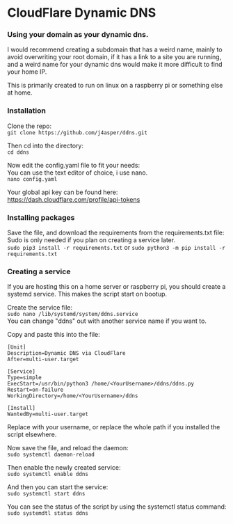 # CloudFlare Dynamic DNS
### Using your domain as your dynamic dns.

I would recommend creating a subdomain that has a weird name, mainly to avoid overwriting your root domain, if it has a link to a site you are running, and a weird name for your dynamic dns would make it more difficult to find your home IP.

This is primarily created to run on linux on a raspberry pi or something else at home.

### Installation
Clone the repo:  
```git clone https://github.com/j4asper/ddns.git```

Then cd into the directory:  
```cd ddns```

Now edit the config.yaml file to fit your needs:  
You can use the text editor of choice, i use nano.  
```nano config.yaml```

Your global api key can be found here: https://dash.cloudflare.com/profile/api-tokens

### Installing packages
Save the file, and download the requirements from the requirements.txt file:  
Sudo is only needed if you plan on creating a service later.  
```sudo pip3 install -r requirements.txt``` or ```sudo python3 -m pip install -r requirements.txt```

### Creating a service
If you are hosting this on a home server or raspberry pi, you should create a systemd service. This makes the script start on bootup.

Create the service file:  
```sudo nano /lib/systemd/system/ddns.service```  
You can change "ddns" out with another service name if you want to.

Copy and paste this into the file:  
```
[Unit]
Description=Dynamic DNS via CloudFlare
After=multi-user.target

[Service]
Type=simple
ExecStart=/usr/bin/python3 /home/<YourUsername>/ddns/ddns.py
Restart=on-failure
WorkingDirectory=/home/<YourUsername>/ddns

[Install]
WantedBy=multi-user.target
```  
Replace <YourUsername> with your username, or replace the whole path if you installed the script elsewhere.

Now save the file, and reload the daemon:  
```sudo systemctl daemon-reload```

Then enable the newly created service:  
```sudo systemctl enable ddns```

And then you can start the service:  
```sudo systemctl start ddns```

You can see the status of the script by using the systemctl status command:
```sudo systemdtl status ddns```
